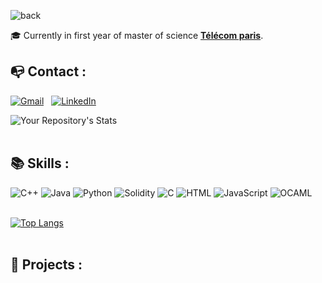 ![back](https://user-images.githubusercontent.com/85460872/194729512-d2ad9e91-3ddb-4f99-a7ad-82235b990e78.png)

🎓 Currently in first year of master of science [**Télécom paris**](https://www.telecom-paris.fr).

## 📭 Contact :

[![Gmail](https://img.shields.io/badge/-GMAIL-D14836?style=for-the-badge&logo=gmail&logoColor=white)](mailto:vernier.noe@gmail.com)
&nbsp; [![LinkedIn](https://img.shields.io/badge/-LINKEDIN-0077B5?style=for-the-badge&logo=linkedin&logoColor=white)](https://www.linkedin.com/in/noe-vernier)
<br>

![Your Repository's Stats](https://github-readme-stats.vercel.app/api/top-langs/?username=noevernier&theme=blue-green)
<br><br>

## 📚 Skills :

![C++](https://img.shields.io/badge/-C++-2C41CB?style=for-the-badge&logo=C%2B%2B&logoColor=white)
![Java](https://img.shields.io/badge/java-%23ED8B00.svg?style=for-the-badge&logo=java&logoColor=white)
![Python](https://img.shields.io/badge/-Python-E426D6?style=for-the-badge&logo=Python&logoColor=white)
![Solidity](https://img.shields.io/badge/Solidity-%23363636.svg?style=for-the-badge&logo=solidity&logoColor=white)
![C](https://img.shields.io/badge/c-%2300599C.svg?style=for-the-badge&logo=c&logoColor=white)
![HTML](https://img.shields.io/badge/-HTML-E15622?style=for-the-badge&logo=HTML5&logoColor=white)
![JavaScript](https://img.shields.io/badge/-JavaScript-E7BA15?style=for-the-badge&logo=JavaScript&logoColor=white)
![OCAML](https://img.shields.io/badge/-OCaml-1B7FDE?style=for-the-badge&logo=OCAML&logoColor=white)
<br><br>

[![Top Langs](https://github-readme-stats.vercel.app/api/top-langs/?username=noevernier)](https://github.com/anuraghazra/github-readme-stats)
<br><br>

## 📂 Projects :
